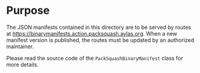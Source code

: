 # Purpose

The JSON manifests contained in this directory are to be served by routes at
https://binarymanifests.action.packsquash.aylas.org. When a new manifest version
is published, the routes must be updated by an authorized maintainer.

Please read the source code of the `PackSquashBinaryManifest` class for more
details.
